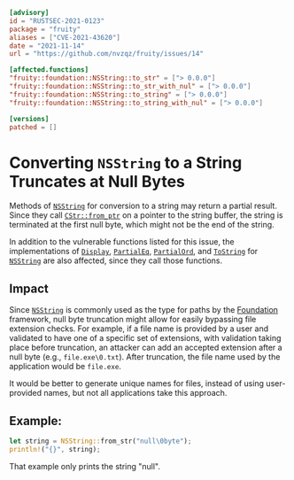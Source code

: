 ```toml
[advisory]
id = "RUSTSEC-2021-0123"
package = "fruity"
aliases = ["CVE-2021-43620"]
date = "2021-11-14"
url = "https://github.com/nvzqz/fruity/issues/14"

[affected.functions]
"fruity::foundation::NSString::to_str" = ["> 0.0.0"]
"fruity::foundation::NSString::to_str_with_nul" = ["> 0.0.0"]
"fruity::foundation::NSString::to_string" = ["> 0.0.0"]
"fruity::foundation::NSString::to_string_with_nul" = ["> 0.0.0"]

[versions]
patched = []
```

# Converting `NSString` to a String Truncates at Null Bytes

Methods of [`NSString`] for conversion to a string may return a partial result.
Since they call [`CStr::from_ptr`] on a pointer to the string buffer, the
string is terminated at the first null byte, which might not be the end of the
string.

In addition to the vulnerable functions listed for this issue, the
implementations of [`Display`], [`PartialEq`], [`PartialOrd`], and [`ToString`]
for [`NSString`] are also affected, since they call those functions.

## Impact

Since [`NSString`] is commonly used as the type for paths by the [Foundation]
framework, null byte truncation might allow for easily bypassing file extension
checks. For example, if a file name is provided by a user and validated to have
one of a specific set of extensions, with validation taking place before
truncation, an attacker can add an accepted extension after a null byte (e.g.,
`file.exe\0.txt`). After truncation, the file name used by the application
would be `file.exe`.

It would be better to generate unique names for files, instead of using
user-provided names, but not all applications take this approach.

## Example:

```rust
let string = NSString::from_str("null\0byte");
println!("{}", string);
```

That example only prints the string "null".

[`CStr::from_ptr`]: https://doc.rust-lang.org/std/ffi/struct.CStr.html#method.from_ptr
[`Display`]: https://doc.rust-lang.org/std/fmt/trait.Display.html
[Foundation]: https://developer.apple.com/documentation/foundation
[`NSString`]: https://docs.rs/fruity/0.2.0/fruity/foundation/struct.NSString.html
[`PartialEq`]: https://doc.rust-lang.org/std/cmp/trait.PartialEq.html
[`PartialOrd`]: https://doc.rust-lang.org/std/cmp/trait.PartialOrd.html
[`ToString`]: https://doc.rust-lang.org/std/string/trait.ToString.html
